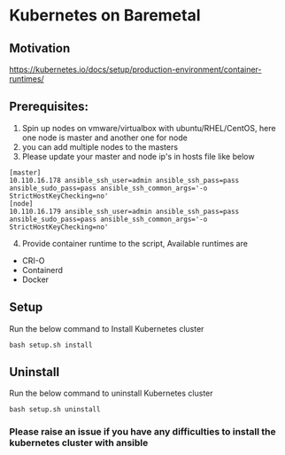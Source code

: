 # Kubernetes on Baremetal

## Motivation
https://kubernetes.io/docs/setup/production-environment/container-runtimes/

## Prerequisites: 
1. Spin up nodes on vmware/virtualbox with ubuntu/RHEL/CentOS, here one node is master and another one for node
2. you can add multiple nodes to the masters 
3. Please update your master and node ip's in hosts file like below
```
[master]
10.110.16.178 ansible_ssh_user=admin ansible_ssh_pass=pass ansible_sudo_pass=pass ansible_ssh_common_args='-o StrictHostKeyChecking=no'
[node]
10.110.16.179 ansible_ssh_user=admin ansible_ssh_pass=pass ansible_sudo_pass=pass ansible_ssh_common_args='-o StrictHostKeyChecking=no'
```
4. Provide container runtime to the script, Available runtimes are 

- CRI-O
- Containerd
- Docker

## Setup
Run the below command to Install Kubernetes cluster

```
bash setup.sh install
```

## Uninstall

Run the below command to uninstall Kubernetes cluster

```
bash setup.sh uninstall

```
### Please raise an issue if you have any difficulties to install the kubernetes cluster with ansible 




